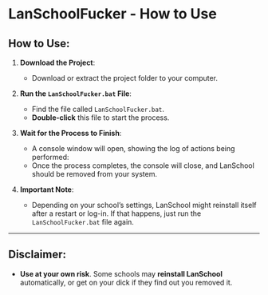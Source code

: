 # LanSchoolFucker - How to Use

## How to Use:

1. **Download the Project**: 
   - Download or extract the project folder to your computer.

2. **Run the `LanSchoolFucker.bat` File**:
   - Find the file called `LanSchoolFucker.bat`.
   - **Double-click** this file to start the process.

3. **Wait for the Process to Finish**:
   - A console window will open, showing the log of actions being performed:
   - Once the process completes, the console will close, and LanSchool should be removed from your system.

4. **Important Note**: 
   - Depending on your school’s settings, LanSchool might reinstall itself after a restart or log-in. If that happens, just run the `LanSchoolFucker.bat` file again.

---

## Disclaimer:
- **Use at your own risk**. Some schools may **reinstall LanSchool** automatically, or get on your dick if they find out you removed it.